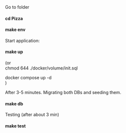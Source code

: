 
Go to folder  
#### cd Pizza

#### make env

Start application:
#### make up
(or  
chmod 644 ./docker/volume/init.sql  
  
docker compose up -d  
)

After 3-5 minutes. Migrating both DBs and seeding them.
#### make db

Testing (after about 3 min)  
#### make test
